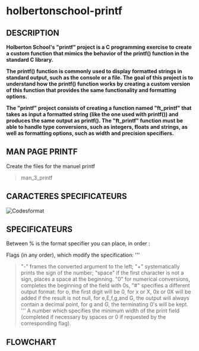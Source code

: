 # holbertonschool-printf

## DESCRIPTION
**Holberton School's "printf" project is a C programming exercise to create a custom function that mimics the behavior of the printf() function in the standard C library.**

**The printf() function is commonly used to display formatted strings in standard output, such as the console or a file. The goal of this project is to understand how the printf() function works by creating a custom version of this function that provides the same functionality and formatting options.**

**The "printf" project consists of creating a function named "ft_printf" that takes as input a formatted string (like the one used with printf()) and produces the same output as printf(). The "ft_printf" function must be able to handle type conversions, such as integers, floats and strings, as well as formatting options, such as width and precision specifiers.**

## MAN PAGE PRINTF
Create the files for the manuel printf
> man_3_printf


## CARACTERES SPECIFICATEURS 
![Codesformat](https://user-images.githubusercontent.com/122387449/228476864-4416d0e8-857d-4b2e-9add-567dc91a6745.png)





## SPECIFICATEURS
Between % is the format specifier you can place, in order :

Flags (in any order), which modify the specification:
'''
> "-" frames the converted argument to the left;
> "+" systematically prints the sign of the number;
> "space" if the first character is not a sign, places a space at the beginning.
> "0" for numerical conversions, completes the beginning of the field with 0s,
> "#" specifies a different output format:
> for o, the first digit will be 0,
> for x or X, 0x or 0X will be added if the result is not null,
> for e,E,f,g,and G, the output will always contain a decimal point,
> for g and G, the terminating 0's will be kept.
  '''
A number which specifies the minimum width of the print field (completed if necessary by spaces or 0 if requested by the corresponding flag).

## FLOWCHART


